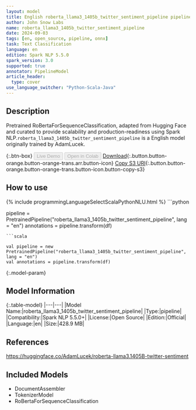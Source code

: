 ```yaml
---
layout: model
title: English roberta_llama3_1405b_twitter_sentiment_pipeline pipeline RoBertaForSequenceClassification from AdamLucek
author: John Snow Labs
name: roberta_llama3_1405b_twitter_sentiment_pipeline
date: 2024-09-03
tags: [en, open_source, pipeline, onnx]
task: Text Classification
language: en
edition: Spark NLP 5.5.0
spark_version: 3.0
supported: true
annotator: PipelineModel
article_header:
  type: cover
use_language_switcher: "Python-Scala-Java"
---
```


## Description

Pretrained RoBertaForSequenceClassification, adapted from Hugging Face and curated to provide scalability and production-readiness using Spark NLP.`roberta_llama3_1405b_twitter_sentiment_pipeline` is a English model originally trained by AdamLucek.

{:.btn-box}
<button class="button button-orange" disabled>Live Demo</button>
<button class="button button-orange" disabled>Open in Colab</button>
[Download](https://s3.amazonaws.com/auxdata.johnsnowlabs.com/public/models/roberta_llama3_1405b_twitter_sentiment_pipeline_en_5.5.0_3.0_1725368875679.zip){:.button.button-orange.button-orange-trans.arr.button-icon}
[Copy S3 URI](s3://auxdata.johnsnowlabs.com/public/models/roberta_llama3_1405b_twitter_sentiment_pipeline_en_5.5.0_3.0_1725368875679.zip){:.button.button-orange.button-orange-trans.button-icon.button-copy-s3}

## How to use



<div class="tabs-box" markdown="1">
{% include programmingLanguageSelectScalaPythonNLU.html %}
```python

pipeline = PretrainedPipeline("roberta_llama3_1405b_twitter_sentiment_pipeline", lang = "en")
annotations =  pipeline.transform(df)   

```
```scala

val pipeline = new PretrainedPipeline("roberta_llama3_1405b_twitter_sentiment_pipeline", lang = "en")
val annotations = pipeline.transform(df)

```
</div>

{:.model-param}
## Model Information

{:.table-model}
|---|---|
|Model Name:|roberta_llama3_1405b_twitter_sentiment_pipeline|
|Type:|pipeline|
|Compatibility:|Spark NLP 5.5.0+|
|License:|Open Source|
|Edition:|Official|
|Language:|en|
|Size:|428.9 MB|

## References

https://huggingface.co/AdamLucek/roberta-llama3.1405B-twitter-sentiment

## Included Models

- DocumentAssembler
- TokenizerModel
- RoBertaForSequenceClassification
